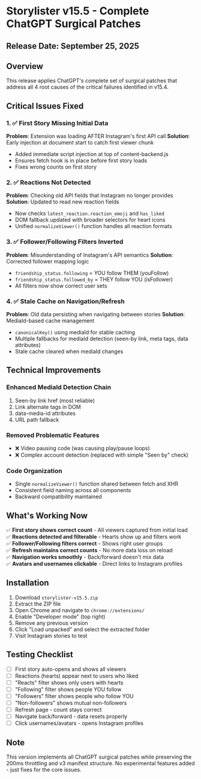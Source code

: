 # Storylister v15.5 - Complete ChatGPT Surgical Patches

## Release Date: September 25, 2025

## Overview

This release applies ChatGPT's complete set of surgical patches that address all 4 root causes of the critical failures identified in v15.4.

## Critical Issues Fixed

### 1. ✅ First Story Missing Initial Data
**Problem**: Extension was loading AFTER Instagram's first API call
**Solution**: Early injection at document start to catch first viewer chunk
- Added immediate script injection at top of content-backend.js
- Ensures fetch hook is in place before first story loads
- Fixes wrong counts on first story

### 2. ✅ Reactions Not Detected  
**Problem**: Checking old API fields that Instagram no longer provides
**Solution**: Updated to read new reaction fields
- Now checks `latest_reaction.reaction_emoji` and `has_liked`
- DOM fallback updated with broader selectors for heart icons
- Unified `normalizeViewer()` function handles all reaction formats

### 3. ✅ Follower/Following Filters Inverted
**Problem**: Misunderstanding of Instagram's API semantics
**Solution**: Corrected follower mapping logic
- `friendship_status.following` = YOU follow THEM (youFollow)
- `friendship_status.followed_by` = THEY follow YOU (isFollower)
- All filters now show correct user sets

### 4. ✅ Stale Cache on Navigation/Refresh
**Problem**: Old data persisting when navigating between stories
**Solution**: MediaId-based cache management
- `canonicalKey()` using mediaId for stable caching
- Multiple fallbacks for mediaId detection (seen-by link, meta tags, data attributes)
- Stale cache cleared when mediaId changes

## Technical Improvements

### Enhanced MediaId Detection Chain
1. Seen-by link href (most reliable)
2. Link alternate tags in DOM
3. data-media-id attributes
4. URL path fallback

### Removed Problematic Features
- ❌ Video pausing code (was causing play/pause loops)
- ❌ Complex account detection (replaced with simple "Seen by" check)

### Code Organization
- Single `normalizeViewer()` function shared between fetch and XHR
- Consistent field naming across all components
- Backward compatibility maintained

## What's Working Now

✅ **First story shows correct count** - All viewers captured from initial load  
✅ **Reactions detected and filterable** - Hearts show up and filters work  
✅ **Follower/Following filters correct** - Shows right user groups  
✅ **Refresh maintains correct counts** - No more data loss on reload  
✅ **Navigation works smoothly** - Back/forward doesn't mix data  
✅ **Avatars and usernames clickable** - Direct links to Instagram profiles  

## Installation

1. Download `storylister-v15.5.zip`
2. Extract the ZIP file
3. Open Chrome and navigate to `chrome://extensions/`
4. Enable "Developer mode" (top right)
5. Remove any previous version
6. Click "Load unpacked" and select the extracted folder
7. Visit Instagram stories to test

## Testing Checklist

- [ ] First story auto-opens and shows all viewers
- [ ] Reactions (hearts) appear next to users who liked
- [ ] "Reacts" filter shows only users with hearts
- [ ] "Following" filter shows people YOU follow
- [ ] "Followers" filter shows people who follow YOU
- [ ] "Non-followers" shows mutual non-followers
- [ ] Refresh page - count stays correct
- [ ] Navigate back/forward - data resets properly
- [ ] Click usernames/avatars - opens Instagram profiles

## Note

This version implements all ChatGPT surgical patches while preserving the 200ms throttling and v3 manifest structure. No experimental features added - just fixes for the core issues.